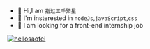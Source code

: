 - :bear: Hi,I am `指过三千繁星`
- :koala: I'm insterested in `nodeJs`,`javaScript`,`css`
- :tiger: I am looking for a front-end internship job

[![hellosaofei](https://github-readme-stats.vercel.app/api?username=Lorin-github)](https://github.com/anuraghazra/github-readme-stats)
